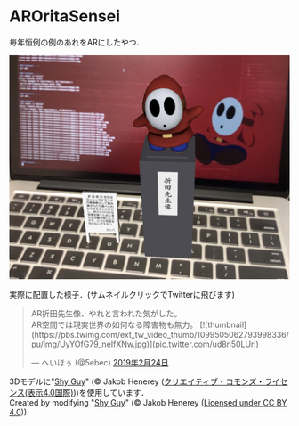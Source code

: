 # AROritaSensei

毎年恒例の例のあれをARにしたやつ．

![AR折田先生像 on MacBookPro](img/onMacBook.JPG)

実際に配置した様子．(サムネイルクリックでTwitterに飛びます)
<blockquote class="twitter-tweet" data-lang="ja"><p lang="ja" dir="ltr">AR折田先生像、やれと言われた気がした。<br>AR空間では現実世界の如何なる障害物も無力。 [![thumbnail](https://pbs.twimg.com/ext_tw_video_thumb/1099505062793998336/pu/img/UyYOfG79_neIfXNw.jpg)](pic.twitter.com/ud8n50LUri)</p>&mdash; へいほぅ (@5ebec) <a href="https://twitter.com/5ebec/status/1099505242566094848?ref_src=twsrc%5Etfw">2019年2月24日</a></blockquote>

3Dモデルに"[Shy Guy](https://skfb.ly/6HFVt)" (© Jakob Henerey ([クリエイティブ・コモンズ・ライセンス(表示4.0国際)](https://creativecommons.org/licenses/by/4.0/)))を使用しています．  
Created by modifying "[Shy Guy](https://skfb.ly/6HFVt)" (© Jakob Henerey ([Licensed under CC BY 4.0](https://creativecommons.org/licenses/by/4.0/))).

